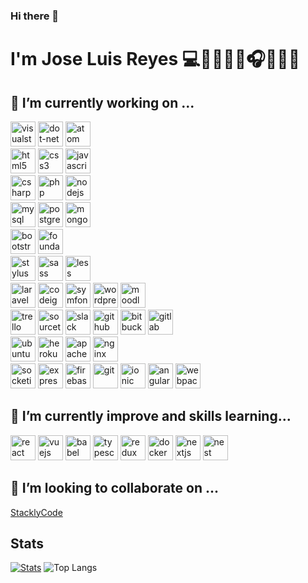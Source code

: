 ### Hi there 👋

# I'm Jose Luis Reyes 💻👨‍👩‍👦‍👦🎧🤖👨‍💻

<!-- Skill -->

## 🔭 I’m currently working on ...
<p align="left">
   <img src="https://devicon.dev/devicon.git/icons/visualstudio/visualstudio-plain.svg" alt="visualstudio" width="40" height="40" />
   <img src="https://devicon.dev/devicon.git/icons/dot-net/dot-net-original.svg" alt="dot-net" width="40" height="40" />
   <img src="https://devicon.dev/devicon.git/icons/atom/atom-original.svg" alt="atom" width="40" height="40" />   
   <br>
   <img src="https://devicon.dev/devicon.git/icons/html5/html5-original.svg" alt="html5" width="40" height="40" />
   <img src="https://devicon.dev/devicon.git/icons/css3/css3-original.svg" alt="css3" width="40" height="40" />
   <img src="https://devicons.github.io/devicon/devicon.git/icons/javascript/javascript-original.svg" alt="javascript" width="40" height="40"/>
   <br>
   <img src="https://devicon.dev/devicon.git/icons/csharp/csharp-original.svg" alt="csharp" width="40" height="40" />
   <img src="https://devicon.dev/devicon.git/icons/php/php-original.svg" alt="php" width="40" height="40" />   
   <img src="https://devicon.dev/devicon.git/icons/nodejs/nodejs-original.svg" alt="nodejs" width="40" height="40"/>
   <br>
   <img src="https://devicon.dev/devicon.git/icons/mysql/mysql-original.svg" alt="mysql" width="40" height="40" />
   <img src="https://devicon.dev/devicon.git/icons/postgresql/postgresql-original.svg" alt="postgress" width="40" height="40" />
   <img src="https://devicon.dev/devicon.git/icons/mongodb/mongodb-original.svg" alt="mongodb" width="40" height="40" />
   
   <br>
   <img src="https://devicon.dev/devicon.git/icons/bootstrap/bootstrap-plain.svg" alt="bootstrap" width="40" height="40" />
   <img src="https://devicon.dev/devicon.git/icons/foundation/foundation-original.svg" alt="foundation" width="40" height="40" />
   <br>
   <img src="https://devicon.dev/devicon.git/icons/stylus/stylus-original.svg" alt="stylus" width="40" height="40" />
   <img src="https://devicon.dev/devicon.git/icons/sass/sass-original.svg" alt="sass" width="40" height="40" />
   <img src="https://devicon.dev/devicon.git/icons/less/less-plain-wordmark.svg" alt="less" width="40" height="40" />   
   <br>
   <img src="https://devicon.dev/devicon.git/icons/laravel/laravel-plain.svg" alt="laravel" width="40" height="40" />
   <img src="https://devicon.dev/devicon.git/icons/codeigniter/codeigniter-plain.svg" alt="codeigniter" width="40" height="40" />
   <img src="https://devicon.dev/devicon.git/icons/symfony/symfony-original.svg" alt="symfony" width="40" height="40" />
   <img src="https://devicon.dev/devicon.git/icons/wordpress/wordpress-plain.svg" alt="wordpress" width="40" height="40" />
   <img src="https://devicon.dev/devicon.git/icons/moodle/moodle-original.svg" alt="moodle" width="40" height="40" /> 
   <br>
   <img src="https://devicon.dev/devicon.git/icons/trello/trello-plain.svg" alt="trello" width="40" height="40" />
   <img src="https://devicon.dev/devicon.git/icons/sourcetree/sourcetree-original.svg" alt="sourcetree" width="40" height="40" />
   <img src="https://devicon.dev/devicon.git/icons/slack/slack-original.svg" alt="slack" width="40" height="40" />
   <img src="https://devicon.dev/devicon.git/icons/github/github-original.svg" alt="github" width="40" height="40" />
   <img src="https://devicon.dev/devicon.git/icons/bitbucket/bitbucket-original.svg" alt="bitbucket" width="40" height="40" />
   <img src="https://devicon.dev/devicon.git/icons/gitlab/gitlab-original.svg" alt="gitlab" width="40" height="40" />   
   <br>
   <img src="https://devicon.dev/devicon.git/icons/ubuntu/ubuntu-plain.svg" alt="ubuntu" width="40" height="40" />
   <img src="https://devicon.dev/devicon.git/icons/heroku/heroku-original.svg" alt="heroku" width="40" height="40" /> 
   <img src="https://devicon.dev/devicon.git/icons/apache/apache-original.svg" alt="apache" width="40" height="40" />
   <img src="https://devicon.dev/devicon.git/icons/nginx/nginx-original.svg" alt="nginx" width="40" height="40" />
   <br>
   <img src="https://www.vectorlogo.zone/logos/socketio/socketio-icon.svg" alt="socketio" width="40" height="40"/>
   <img src="https://devicon.dev/devicon.git/icons/express/express-original.svg" alt="express" width="40" height="40"/>
   <img src="https://www.vectorlogo.zone/logos/firebase/firebase-icon.svg" alt="firebase" width="40" height="40"/>
   <img src="https://www.vectorlogo.zone/logos/git-scm/git-scm-icon.svg" alt="git" width="40" height="40"/>
   <img src="https://devicon.dev/devicon.git/icons/ionic/ionic-original.svg" alt="ionic" width="40" height="40" />
   <img src="https://devicon.dev/devicon.git/icons/angularjs/angularjs-original.svg" alt="angular" width="40" height="40" />
   <img src="https://devicon.dev/devicon.git/icons/webpack/webpack-original.svg" alt="webpack" width="40" height="40" />   
 </p>

##  🚀 I’m currently improve and skills learning...
<p align="left">
   <img src="https://devicons.github.io/devicon/devicon.git/icons/react/react-original-wordmark.svg" alt="react" width="40" height="40"/>
   <img src="https://devicon.dev/devicon.git/icons/vuejs/vuejs-original.svg" alt="vuejs" width="40" height="40"/>
   <img src="https://devicon.dev/devicon.git/icons/babel/babel-original.svg" alt="babel" width="40" height="40"/>   
   <img src="https://devicons.github.io/devicon/devicon.git/icons/typescript/typescript-original.svg" alt="typescript" width="40" height="40"/>
   <img src="https://devicon.dev/devicon.git/icons/redux/redux-original.svg" alt="redux" width="40" height="40"/>
   <img src="https://devicon.dev/devicon.git/icons/docker/docker-original.svg" alt="docker" width="40" height="40" />   
   <img src="https://cdn.worldvectorlogo.com/logos/nextjs-3.svg" alt="nextjs" width="40" height="40"/>
   <img src="https://d33wubrfki0l68.cloudfront.net/e937e774cbbe23635999615ad5d7732decad182a/26072/logo-small.ede75a6b.svg" alt="nest" width="40" height="40"/>
</p>

## 👯 I’m looking to collaborate on ...
<p align="left">
  <a href="https://github.com/orgs/StacklyCode">StacklyCode</a>
</p>

<!-- Stats -->

## Stats

[![Stats](https://github-readme-stats.vercel.app/api?username=joseluisroot)](https://github.com/anuraghazra/github-readme-stats)
![Top Langs](https://github-readme-stats.vercel.app/api/top-langs/?username=joseluisroot&layout=compact)

<!--
**joseluisroot/joseluisroot** is a ✨ _special_ ✨ repository because its `README.md` (this file) appears on your GitHub profile.

https://github-readme-stats.vercel.app/api?username=joseluisroot&bg_color=30,e96443,904e95&title_color=fff&text_color=fff

Here are some ideas to get you started:

- 🔭 I’m currently working on ...
-  ...
- 👯 I’m looking to collaborate on ...
- 🤔 I’m looking for help with ...
- 💬 Ask me about ...
- 📫 How to reach me: ...
- 😄 Pronouns: ...
- ⚡ Fun fact: ...
-->
